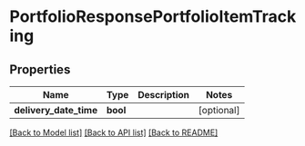 # PortfolioResponsePortfolioItemTracking

## Properties
Name | Type | Description | Notes
------------ | ------------- | ------------- | -------------
**delivery_date_time** | **bool** |  | [optional] 

[[Back to Model list]](../README.md#documentation-for-models) [[Back to API list]](../README.md#documentation-for-api-endpoints) [[Back to README]](../README.md)


